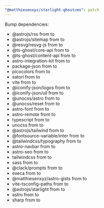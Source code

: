 ```yaml
---
"@matthiesenxyz/starlight-ghostcms": patch
---
```


Bump dependencies:

- @astrojs/rss from to
- @astrojs/sitemap from to
- @resvg/resvg-js from to
- @ts-ghost/core-api from to
- @ts-ghost/content-api from to
- astro-integration-kit from to
- package-json from to
- picocolors from to
- satori from to
- vite from to
- @iconify-json/logos from to
- @iconify-json/uil from to
- @unocss/astro from to
- @unocss/reset from to
- astro-font from to
- astro-remote from to
- typescript from to
- unocss from to
- @astrojs/tailwind from to
- @fontsource-variable/inter from to
- @tailwindcss/typography from to
- astro-navbar from to
- astro-seo from to
- tailwindcss from to
- sass from to
- @clack/prompts from to
- execa from to
- @matthiesenxyz/astro-gists from to
- vite-tsconfig-paths from to
- @astrojs/starlight from to
- astro from to
- sharp from to
